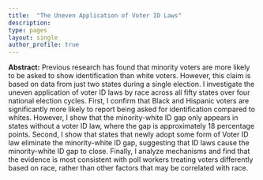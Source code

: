 ```yaml
---
title:  "The Uneven Application of Voter ID Laws"
description: 
type: pages
layout: single
author_profile: true
---
```



**Abstract:** Previous research has found that minority voters are more likely to be asked to show identification than white voters. However, this claim is based on data from just two states during a single election. I investigate the uneven application of voter ID laws by race across all fifty states over four national election cycles. First, I confirm that Black and Hispanic voters are significantly more likely to report being asked for identification compared to whites. However, I show that the minority-white ID gap only appears in states without a voter ID law, where the gap is approximately 18 percentage points. Second, I show that states that newly adopt some form of Voter ID law eliminate the minority-white ID gap, suggesting that ID laws cause the minority-white ID gap to close. Finally, I analyze mechanisms and find that the evidence is most consistent with poll workers treating voters differently based on race, rather than other factors that may be correlated with race.


